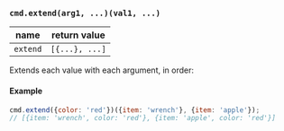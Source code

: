 ### `cmd.extend(arg1, ...)(val1, ...)`

| name       | return value    |
|------------|-----------------|
| `extend`   | `[{...}, ...]`  |

Extends each value with each argument, in order:

#### Example

```js
cmd.extend({color: 'red'})({item: 'wrench'}, {item: 'apple'});
// [{item: 'wrench', color: 'red'}, {item: 'apple', color: 'red'}]
```
